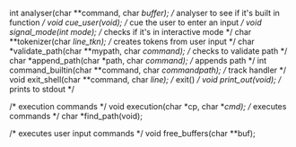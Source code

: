 int analyser(char **command, char *buffer); /* analyser to see if it's built in function */
void cue_user(void); /* cue the user to enter an input */
void signal_mode(int mode); /* checks if it's in interactive mode */
char **tokenizer(char *line_tkn); /* creates tokens from user input */
char *validate_path(char **mypath, char *command); /* checks to validate path */
char *append_path(char *path, char *command); /* appends path */
int command_builtin(char **command, char *commandpath); /* track handler */
void exit_shell(char **command, char *line); /* exit() */
void print_out(void); /* prints to stdout */

/* execution commands */
void execution(char *cp, char **cmd); /* executes commands */
char *find_path(void);

/* executes user input commands */
void free_buffers(char **buf);
